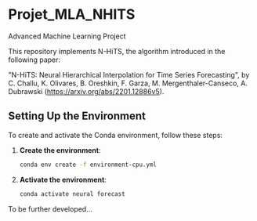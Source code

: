 # Projet_MLA_NHITS
Advanced Machine Learning Project

This repository implements N-HiTS, the algorithm introduced in the following paper:

"N-HiTS: Neural Hierarchical Interpolation for Time Series Forecasting", by C. Challu, K. Olivares, B. Oreshkin, F. Garza, M. Mergenthaler-Canseco, A. Dubrawski (https://arxiv.org/abs/2201.12886v5).


## Setting Up the Environment

To create and activate the Conda environment, follow these steps:

1. **Create the environment**:

   ```bash
   conda env create -f environment-cpu.yml

2. **Activate the environment**:
    ```bash
    conda activate neural forecast

To be further developed...
